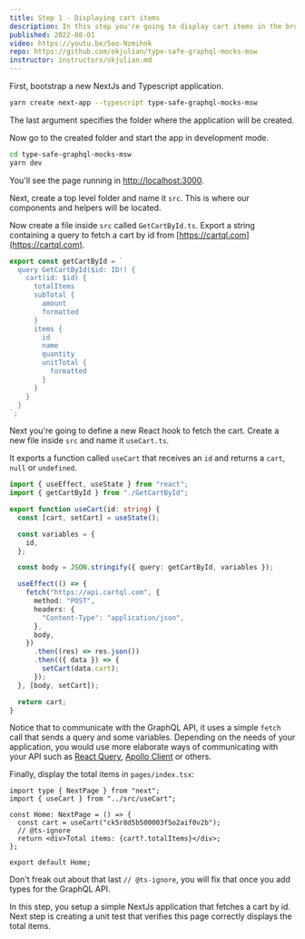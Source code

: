 ```yaml
---
title: Step 1 - Displaying cart items
description: In this step you're going to display cart items in the browser. To do this, you will setup a NextJs application and fetch cart items from a GraphQL API.
published: 2022-08-01
video: https://youtu.be/5oo-Nzmihnk
repo: https://github.com/okjulian/type-safe-graphql-mocks-msw
instructor: instructors/okjulian.md
---
```


First, bootstrap a new NextJs and Typescript application.

```bash
yarn create next-app --typescript type-safe-graphql-mocks-msw
```

The last argument specifies the folder where the application will be created.

Now go to the created folder and start the app in development mode.

```bash
cd type-safe-graphql-mocks-msw
yarn dev
```

You'll see the page running in [http://localhost:3000](http://localhost:3000).

Next, create a top level folder and name it `src`. This is where our components and helpers will be located.

Now create a file inside `src` called `GetCartById.ts`. Export a string containing a query to fetch a cart by id from [https://cartql.com](https://cartql.com).

```ts
export const getCartById = `
  query GetCartById($id: ID!) {
    cart(id: $id) {
      totalItems
      subTotal {
        amount
        formatted
      }
      items {
        id
        name
        quantity
        unitTotal {
          formatted
        }
      }
    }
  }
`;
```

Next you're going to define a new React hook to fetch the cart. Create a new file inside `src` and name it `useCart.ts`.

It exports a function called `useCart` that receives an `id` and returns a `cart`, `null` or `undefined`.

```ts
import { useEffect, useState } from "react";
import { getCartById } from "./GetCartById";

export function useCart(id: string) {
  const [cart, setCart] = useState();

  const variables = {
    id,
  };

  const body = JSON.stringify({ query: getCartById, variables });

  useEffect(() => {
    fetch("https://api.cartql.com", {
      method: "POST",
      headers: {
        "Content-Type": "application/json",
      },
      body,
    })
      .then((res) => res.json())
      .then(({ data }) => {
        setCart(data.cart);
      });
  }, [body, setCart]);

  return cart;
}
```

Notice that to communicate with the GraphQL API, it uses a simple `fetch` call that sends a query and some variables. Depending on the needs of your application, you would use more elaborate ways of communicating with your API such as [React Query](https://tanstack.com/query/v4/), [Apollo Client](https://www.apollographql.com/docs/react/) or others.

Finally, display the total items in `pages/index.tsx`:

```tsx
import type { NextPage } from "next";
import { useCart } from "../src/useCart";

const Home: NextPage = () => {
  const cart = useCart("ck5r8d5b500003f5o2aif0v2b");
  // @ts-ignore
  return <div>Total items: {cart?.totalItems}</div>;
};

export default Home;
```

Don't freak out about that last `// @ts-ignore`, you will fix that once you add types for the GraphQL API.

In this step, you setup a simple NextJs application that fetches a cart by id. Next step is creating a unit test that verifies this page correctly displays the total items.
